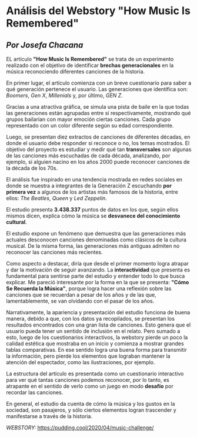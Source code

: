 # Análisis del Webstory "How Music Is Remembered"
## _Por Josefa Chacana_
 EL artículo **"How Music Is Remembered"** se trata de un experimento realizado con el objetivo de identificar **brechas generacionales** en la música reconociendo diferentes canciones de la historia.


 En primer lugar, el artículo comienza con un breve cuestionario para saber a qué generación pertenece el usuario. Las generaciones que identifica son: _Boomers_, _Gen X_, _Millenials_ y, por último, _GEN Z_.
 
 Gracias a una atractiva gráfica, se simula una pista de baile en la que todas las generaciones están agrupadas entre sí respectivamente, mostrando qué grupos bailarían con mayor emoción ciertas canciones. Cada grupo representado con un color diferente según su edad correspondiente.


Luego, se presentan diez extractos de canciones de diferentes décadas, en donde el usuario debe responder si reconoce o no, los temas mostrados.
El objetivo del proyecto es estudiar y medir qué tan **transversales** son algunas de las canciones más escuchadas de cada década, analizando, por ejemplo, si alguien nacino en los años 2000 puede reconocer canciones de la década de los 70s.


El análisis fue inspirado en una tendencia mostrada en redes sociales en donde se muestra a integrantes de la Generación Z escuchando **por primera vez** a algunos de los artistas más famosos de la historia, entre ellos: _The Beatles_, _Queen_ y _Led Zeppelin_.


El estudio presenta **3.438.337** puntos de datos en los que, según ellos mismos dicen, explica cómo la música se **desvanece del conocimiento cultural**.




El estudio expone un fenómeno que demuestra que las generaciones más actuales desconocen canciones denominadas como clásicos de la cultura musical. De la misma forma, las generaciones más antiguas admiten no reconocer las canciones más recientes.


Como aspecto a destacar, diría que desde el primer momento logra atrapar y dar la motivación de seguir avanzando. La **interactividad** que presenta es fundamental para sentirse parte del estudio y entender todo lo que busca explicar.
Me pareció interesante por la forma en la que se presenta: **"Cómo Se Recuerda la Música"**, porque logra hacer una reflexión sobre las canciones que se recuerdan a pesar de los años y de las que, lamentablemente, se van olvidando con el pasar de los años.


Narrativamente, la apariencia y presentación del estudio funciona de buena manera, debido a que, con los datos ya recopilados, se presentan los resultados encontrados con una gran lista de canciones. Esto genera que el usuario pueda tener un sentido de inclusión en el relato.
Pero sumado a esto, luego de los cuestionarios interactivos, la webstory pierde un poco la calidad estética que mostraba en un inicio y comienza a mostrar grandes tablas comparativas. En ese sentido logra una buena forma para transmitir la información, pero pierde los elementos que lograban mantener la atención del espectador, como las ilustraciones, por ejemplo.


La estructura del artículo es presentada como un cuestionario interactivo para ver qué tantas canciones podemos reconocer, por lo tanto, es atrapante en el sentido de verlo como un juego en modo **desafío** por recordar las canciones.  


En general, el estudio da cuenta de cómo la música y los gustos en la sociedad, son pasajeros, y sólo ciertos elementos logran trascender y manifestarse a través de la historia.


*WEBSTORY:* https://pudding.cool/2020/04/music-challenge/

